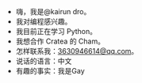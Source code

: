 - 嗨，我是@kairun dro。
- 我对编程感兴趣。
- 我目前正在学习 Python。
- 我想合作 Cratea 的 Cham。
- 怎样联系我：3630946614@qq.com。
- 说话的语言：中文
- 有趣的事实：我是Gay

<!----
kairun dro 特别因为它的`README.md`（此文件）出现在您的 GitHub 配置文件中。您可以点击预览链接查看您的更改。
--->
